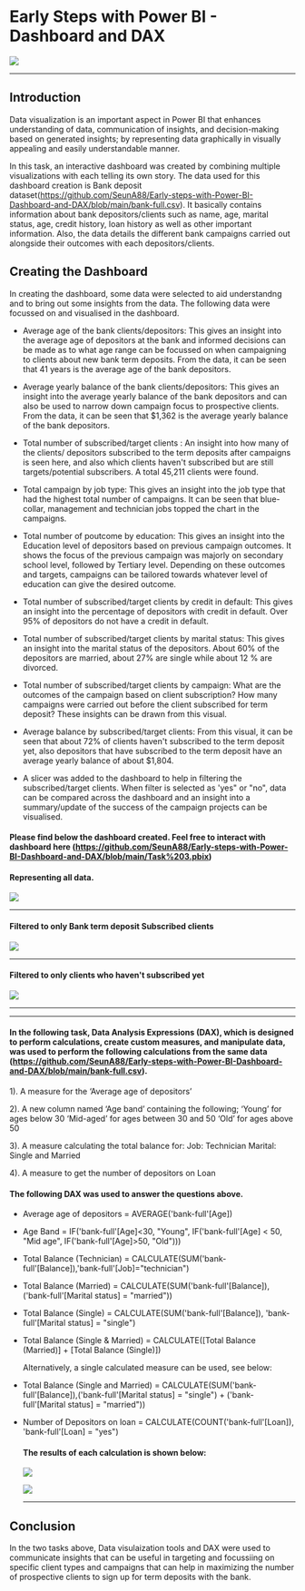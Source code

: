 # Early Steps with Power BI - Dashboard and DAX

![](dax1.jpg)

---

## Introduction

Data visualization is an important aspect in Power BI that enhances understanding of data, communication of insights, and decision-making based on generated insights; by representing data graphically in visually appealing and easily understandable manner. 

In this task, an interactive dashboard was created by combining multiple visualizations with each telling its own story. The data used for this dashboard creation is Bank deposit dataset(https://github.com/SeunA88/Early-steps-with-Power-BI-Dashboard-and-DAX/blob/main/bank-full.csv). It basically contains information about bank depositors/clients such as name, age, marital status, age, credit history, loan history as well as other important information. Also, the  data details the different bank campaigns carried out alongside their outcomes with each depositors/clients.

## Creating the Dashboard

In creating the dashboard, some data were selected to aid understandng and to bring out some insights from the data. The following data were focussed on and visualised in the dashboard. 

- Average age of the bank clients/depositors: This gives an insight into the average age of depositors at the bank and informed decisions can be made as to what age range can be focussed on when campaigning to clients about new bank term deposits. From the data, it can be seen that 41 years is the average age of the bank depositors.
  
- Average yearly balance of the bank clients/depositors: This gives an insight into the average yearly balance of the bank depositors and can also be used to narrow down campaign focus to prospective clients. From the data, it can be seen that $1,362 is the average yearly balance of the bank depositors.
  
- Total number of subscribed/target clients : An insight into how many of the clients/ depositors subscribed to the term deposits after campaigns is seen here, and also which clients haven't subscribed but are still targets/potential subscribers. A total 45,211 clients were found.
    
- Total campaign by job type: This gives an insight into the job type that had the highest total number of campaigns. It can be seen that blue-collar, management and technician jobs topped the chart in the campaigns.
  
- Total number of poutcome by education: This gives an insight into the Education level of depositors based on previous campaign outcomes. It shows the focus of the previous campaign was majorly on secondary school level, followed by Tertiary level.  Depending on these outcomes and targets, campaigns can be tailored towards whatever level of education can give the desired outcome.
  
- Total number of subscribed/target clients by credit in default: This gives an insight into the percentage of depositors with credit in default. Over 95% of depositors do not have a credit in default.
  
- Total number of subscribed/target clients by marital status: This gives an insight into the marital status of the depositors. About 60% of the depositors are married, about 27% are single while about 12 % are divorced.
  
- Total number of subscribed/target clients by campaign: What are the outcomes of the campaign based on client subscription? How many campaigns were carried out before the client subscribed for term deposit? These insights can be drawn from this visual.
  
- Average balance by subscribed/target clients: From this visual, it can be seen that about 72% of clients haven't subscribed to the term deposit yet, also depositors that have subscribed to the term deposit have an average yearly balance of about $1,804.
  
- A slicer was added to the dashboard to help in filtering the subscribed/target clients. When filter is selected as 'yes" or "no", data can be compared across the dashboard and an insight into a summary/update of the success of the campaign projects can be visualised.

#### Please find below the dashboard created. Feel free to interact with dashboard here (https://github.com/SeunA88/Early-steps-with-Power-BI-Dashboard-and-DAX/blob/main/Task%203.pbix)

#### Representing all data.

![](Task3_dashboard.png)

---

#### Filtered to only Bank term deposit Subscribed clients

![](c.png)

---

#### Filtered to only clients who haven't subscribed yet

![](d.png)

---

---

#### In the following task, Data Analysis Expressions (DAX), which is designed to perform calculations, create custom measures, and manipulate data, was used to perform the following calculations from the same data (https://github.com/SeunA88/Early-steps-with-Power-BI-Dashboard-and-DAX/blob/main/bank-full.csv).

1). A measure for the ‘Average age of depositors’

2). A new column named ‘Age band’ containing the following;
    ‘Young’ for ages below 30
     ‘Mid-aged’ for ages between 30 and 50
     ‘Old’ for ages above 50
     
3). A measure calculating the total balance for:
    Job: Technician
    Marital: Single and Married
    
4). A measure to get the number of depositors on Loan


#### The following DAX was used to answer the questions above.

- Average age of depositors = AVERAGE('bank-full'[Age])

- Age Band = IF('bank-full'[Age]<30, "Young", IF('bank-full'[Age] < 50, "Mid age", IF('bank-full'[Age]>50, "Old")))
  
- Total Balance (Technician) = CALCULATE(SUM('bank-full'[Balance]),'bank-full'[Job]="technician")
 
- Total Balance (Married) = CALCULATE(SUM('bank-full'[Balance]), ('bank-full'[Marital status] = "married"))

- Total Balance (Single) = CALCULATE(SUM('bank-full'[Balance]), 'bank-full'[Marital status] = "single")

- Total Balance (Single & Married) = CALCULATE([Total Balance (Married)] + [Total Balance (Single)])
  
  Alternatively, a single calculated measure can be used, see below:
  
- Total Balance (Single and Married) = CALCULATE(SUM('bank-full'[Balance]),('bank-full'[Marital status] = "single") + ('bank-full'[Marital status] = "married"))

- Number of Depositors on loan = CALCULATE(COUNT('bank-full'[Loan]), 'bank-full'[Loan] = "yes")
  

  #### The results of each calculation is shown below:

  ![](1a.png)

  ![](Task4_reportview.png)

  ---

## Conclusion
In the two tasks above, Data visulaization tools and DAX were used to communicate insights that can be useful in targeting and focussiing on specific client types and campaigns that can help in maximizing the number of prospective clients to sign up for term deposits with the bank.

